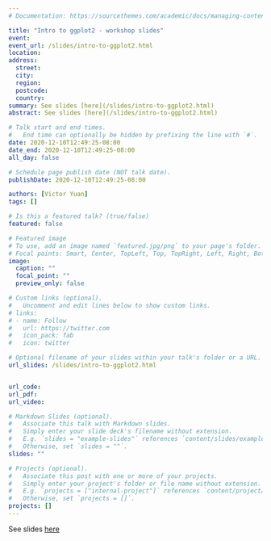 ```yaml
---
# Documentation: https://sourcethemes.com/academic/docs/managing-content/

title: "Intro to ggplot2 - workshop slides"
event:
event_url: /slides/intro-to-ggplot2.html
location:
address:
  street:
  city:
  region:
  postcode:
  country:
summary: See slides [here](/slides/intro-to-ggplot2.html)
abstract: See slides [here](/slides/intro-to-ggplot2.html)

# Talk start and end times.
#   End time can optionally be hidden by prefixing the line with `#`.
date: 2020-12-10T12:49:25-08:00
date_end: 2020-12-10T12:49:25-08:00
all_day: false

# Schedule page publish date (NOT talk date).
publishDate: 2020-12-10T12:49:25-08:00

authors: [Victor Yuan]
tags: []

# Is this a featured talk? (true/false)
featured: false

# Featured image
# To use, add an image named `featured.jpg/png` to your page's folder. 
# Focal points: Smart, Center, TopLeft, Top, TopRight, Left, Right, BottomLeft, Bottom, BottomRight.
image:
  caption: ""
  focal_point: ""
  preview_only: false

# Custom links (optional).
#   Uncomment and edit lines below to show custom links.
# links:
# - name: Follow
#   url: https://twitter.com
#   icon_pack: fab
#   icon: twitter

# Optional filename of your slides within your talk's folder or a URL.
url_slides: /slides/intro-to-ggplot2.html


url_code:
url_pdf:
url_video:

# Markdown Slides (optional).
#   Associate this talk with Markdown slides.
#   Simply enter your slide deck's filename without extension.
#   E.g. `slides = "example-slides"` references `content/slides/example-slides.md`.
#   Otherwise, set `slides = ""`.
slides: ""

# Projects (optional).
#   Associate this post with one or more of your projects.
#   Simply enter your project's folder or file name without extension.
#   E.g. `projects = ["internal-project"]` references `content/project/deep-learning/index.md`.
#   Otherwise, set `projects = []`.
projects: []
---
```


See slides [here](/slides/intro-to-ggplot2.html)